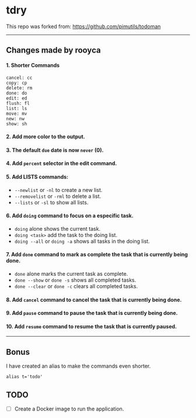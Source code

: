 tdry
=======

This repo was forked from: https://github.com/pimutils/todoman

---

## Changes made by **rooyca**

#### 1. Shorter Commands

```
cancel: cc
copy: cp
delete: rm
done: do
edit: ed
flush: fl
list: ls
move: mv
new: nw
show: sh
```

#### 2. Add more color to the output.
#### 3. The default `due` date is now `never` (0).
#### 4. Add `percent` selector in the edit command.
#### 5. Add LISTS commands:

- `--newlist` or `-nl` to create a new list.
- `--removelist` or `-rml` to delete a list.
- `--lists` or `-sl` to show all lists.

#### 6. Add `doing` command to focus on a especific task.

- `doing` alone shows the current task.
- `doing <task>` add the task to the doing list.
- `doing --all` or `doing -a` shows all tasks in the doing list.

#### 7. Add `done` command to mark as complete the task that is currently being done.

- `done` alone marks the current task as complete.
- `done --show` or `done -s` shows all completed tasks.
- `done --clear` or `done -c` clears all completed tasks.

#### 8. Add `cancel` command to cancel the task that is currently being done.

#### 9. Add `pause` command to pause the task that is currently being done.

#### 10. Add `resume` command to resume the task that is currently paused.
---

## Bonus

I have created an alias to make the commands even shorter.

```
alias t='todo'
```

## TODO

- [ ] Create a Docker image to run the application.

